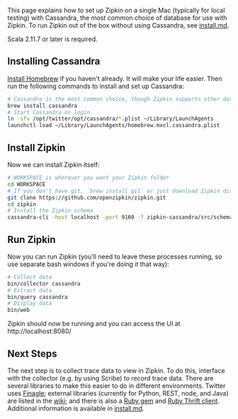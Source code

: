 This page explains how to set up Zipkin on a single Mac (typically for local
testing) with Cassandra, the most common choice of database for use with Zipkin.
To run Zipkin out of the box without using Cassandra, see
[install.md](https://github.com/openzipkin/zipkin/blob/master/doc/install.md).

Scala 2.11.7 or later is required.

## Installing Cassandra

[Install Homebrew](http://mxcl.github.io/homebrew/) if you haven't already. It
will make your life easier. Then run the following commands to install
and set up Cassandra:

```bash
# Cassandra is the most common choice, though Zipkin supports other databases
brew install cassandra
# Start Cassandra on login
ln -sfv /opt/twitter/opt/cassandra/*.plist ~/Library/LaunchAgents
launchctl load ~/Library/LaunchAgents/homebrew.mxcl.cassandra.plist
```

## Install Zipkin

Now we can install Zipkin itself:

```bash
# WORKSPACE is wherever you want your Zipkin folder
cd WORKSPACE
# If you don't have git, `brew install git` or just download Zipkin directly
git clone https://github.com/openzipkin/zipkin.git
cd zipkin
# Install the Zipkin schema
cassandra-cli -host localhost -port 9160 -f zipkin-cassandra/src/schema/cassandra-schema.txt
```

## Run Zipkin

Now you can run Zipkin (you'll need to leave these processes running, so use
separate bash windows if you're doing it that way):

```bash
# Collect data
bin/collector cassandra
# Extract data
bin/query cassandra
# Display data
bin/web
```

Zipkin should now be running and you can access the UI at http://localhost:8080/

## Next Steps

The next step is to collect trace data to view in Zipkin. To do this, interface
with the collector (e.g. by using Scribe) to record trace data. There are
several libraries to make this easier to do in different environments. Twitter
uses [Finagle](https://github.com/twitter/finagle/tree/master/finagle-zipkin);
external libraries (currently for Python, REST, node, and Java) are listed in the
[wiki](https://github.com/openzipkin/zipkin/wiki#external-projects-that-use-zipkin);
and there is also a [Ruby gem](https://rubygems.org/gems/finagle-thrift) and
[Ruby Thrift client](https://github.com/twitter/thrift_client). Additional
information is available in
[install.md](https://github.com/openzipkin/zipkin/blob/master/doc/install.md).
